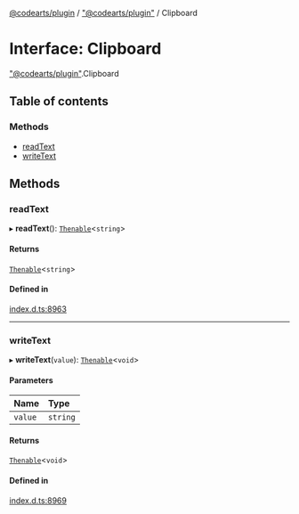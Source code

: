 [@codearts/plugin](../README.md) / ["@codearts/plugin"](../modules/_codearts_plugin_.md) / Clipboard

# Interface: Clipboard

["@codearts/plugin"](../modules/_codearts_plugin_.md).Clipboard

## Table of contents

### Methods

- [readText](codearts_plugin_.Clipboard.md#readtext)
- [writeText](codearts_plugin_.Clipboard.md#writetext)

## Methods

### readText

▸ **readText**(): [`Thenable`](Thenable.md)<`string`\>

#### Returns

[`Thenable`](Thenable.md)<`string`\>

#### Defined in

[index.d.ts:8963](https://github.com/huaweicloud/cloudide-plugin-api/blob/a4193a8/index.d.ts#L8963)

___

### writeText

▸ **writeText**(`value`): [`Thenable`](Thenable.md)<`void`\>

#### Parameters

| Name | Type |
| :------ | :------ |
| `value` | `string` |

#### Returns

[`Thenable`](Thenable.md)<`void`\>

#### Defined in

[index.d.ts:8969](https://github.com/huaweicloud/cloudide-plugin-api/blob/a4193a8/index.d.ts#L8969)
